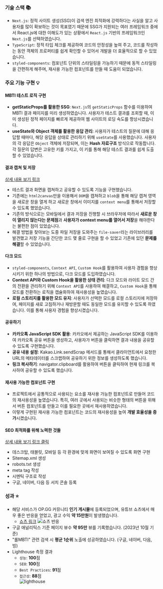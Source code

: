 ### 기술 스택 📚
- ```Next.js```: 정적 사이트 생성(SSG)이 검색 엔진 최적화에 강력하다는 사실을 알고 사용자를 많이 확보하는 것이 목표였기 때문에 SSG가 지원되는 여러 프레임워크 중에서  React.js에 대한 이해도가 있는 상황에서  ```React.js``` 기반의 프레임워크인 ```Next.js```를 선택하였습니다.
- ```TypeScript```: 정적 타입 체크를 제공하여 코드의 안정성을 높여 주고,  코드를 작성하는 동안 객체의 프로퍼티를 쉽게 확인할 수 있어서 개발을 더 효율적으로 할 수 있었습니다.
- ```styled-components```: 컴포넌트 단위의 스타일링을 가능하기 때문에 동적 스타일링을 간편하게 해주며, 재사용 가능한 컴포넌트를 만들 때 도움이 되었습니다.

### 주요 기능 구현 💡

#### MBTI 테스트 로직 구현
- **getStaticProps를 활용한 SSG**: ```Next.js```의 ```getStaticProps``` 함수를 이용하여 MBTI 결과 페이지를 미리 생성하였습니다. 사용자가 테스트 결과를 조회할 때, 이미 생성된 정적 페이지를 빠르게 제공하여 웹 사이트의 로딩 속도를 향상시켰습니다.
- **useState와 Object 객체를 활용한 응답 관리**: 사용자가 테스트의 질문에 대해 응답할 때마다, 해당 응답을 상태로 관리하기 위해 ```useState```를 사용했습니다. 사용자의 각 응답은 ```Object``` 객체에 저장되며, 이는 **Hash 자료구조** 방식으로 작동합니다. 각 질문의 답변은 고유한 키를 가지고, 이 키를 통해 해당 테스트 결과를 쉽게 도출할 수 있었습니다.

#### 결과 캡쳐 및 저장 
[상세 내용 보기 링크](https://yongvelpoer.gitbook.io/lol-mbti/undefined-2/undefined-1/undefined-1)
- 테스트 결과 화면을 캡쳐하고 공유할 수 있도록 기능을 구현했습니다.
- 기존에는 ```html2canvas```만을 이용해서 ```DOM```을 캡쳐하고 ```blob```을 통해 해당 캡쳐 영역을 새로운 창을 열게 하고 새로운 창에서 이미지를 ```context menu```를 통해서 저장할 수 있도록 했었습니다.
- 기존의 방식으로는 모바일에서 결과 저장을 진행할 시 브라우저에 따라서 **새로운 창이 열리지 않는다는 문제점**과 **사용자가 context menu를 열어서 저장**을 해야한다는 불편한 점이 있었습니다.
- 해결 방법을 찾아보는 도중 파일 저장을 도와주는 ```file-saver```라는 라이브러리를 발견했고 저장 기능을 간단한 코드 몇 줄로 구현을 할 수 있었고 기존에 있던 **문제를 해결**할 수 있었습니다.

#### 다크 모드
- ```styled-components```, ```Context API```, ```Custom Hook```를 활용하여 사용자 경험을 향상시키기 위한 하나의 방법으로, 다크 모드를 도입하였습니다.
- **Context API와 Custom Hook을 활용한 상태 관리**: 다크 모드와 라이트 모드 간의 전환을 관리하기 위해 ```Context API```를 사용하여 해결하고, ```Custom Hook```을 통해 모드를 전환하는 로직을 캡슐화하여 재사용성을 높였습니다. 
- **로컬 스토리지를 활용한 모드 유지**: 사용자가 선택한 모드를 로컬 스토리지에 저장하여, 페이지를 새로 고침하거나 재방문할 때도 동일한 모드를 유지할 수 있도록 하였습니다. 이를 통해 사용자 경험을 향상시켰습니다.

#### 공유하기
- **카카오톡 JavaScript SDK 활용**: 카카오에서 제공하는 JavaScript SDK를 이용하여 카카오톡 공유 버튼을 생성하고, 사용자가 버튼을 클릭하면 결과 내용을 공유할 수 있도록 구현했습니다.
- **공유 내용 설정**: Kakao.Link.sendScrap 메서드를 통해서 클라이언트에서 요청한 URL의 메타데이터를 스크랩하여 공유하기 위한 정보를 생성하도록 했습니다.
- **링크 복사하기**: navigator.clipboard를 활용하여 버튼을 클릭하여 현재 링크를 복사하여 공유할 수 있도록 했습니다.

#### 재사용 가능한 컴포넌트 구현
- 프로젝트에서 공통적으로 사용되는 요소를 재사용 가능한 컴포넌트로 만들어 코드의 재사용성을 높였습니다. 특히, 여러 곳에서 사용되는 비슷한 형태의 버튼을 위해서 버튼 컴포넌트를 만들고 이를 필요한 곳에서 재사용하였습니다.
- 이렇게 구현된 재사용 가능한 컴포넌트는 코드의 재사용성을 높여 **개발 효율성을 증가**시켰습니다.

#### SEO 최적화를 위해 노력한 것들
[상세 내용 보기 링크 클릭](https://yongvelpoer.gitbook.io/lol-mbti/undefined-2/seo/seo)
- 데스크탑, 태블릿, 모바일 등 각 환경에 맞게 화면이 보여질 수 있도록 화면 구현
- Sitemap.xml 생성
- robots.txt 생성
- meta tag 작성
- 시멘틱 구조로 작성
- 구글, 네이버, 다음 등 서치 콘솔 등록

### 성과 ⭐
- 해당 서비스가 OP.GG 커뮤니티 **인기 게시물**에 등록되었으며, 유튜브 쇼츠에서 매우 좋은 반응을 얻었고, 광고 수익 **약 15만원**이 발생했습니다.
  - [쇼츠 링크](https://youtube.com/shorts/LZLyd5KU7po?si=-y2TZzOvN79wt6C2)
![쇼츠 반응](/images/project/lolbti/short.gif)
- 구글 애널리틱스 기준 페이지 뷰수 **약 95만** 뷰를 기록했습니다. (2023년 10월 기준)
- "롤MBTI" 관련 검색 시 **평균 1순위** 노출에 성공하였습니다. (구글, 네이버, 다음, 빙)
- Lighthouse 측정 결과
  - ```성능```: **100**점
  - ```SEO```: **100**점
  - ```Best Practices```: **91**점
  - ```접근성```:  **88**점  
  ![lighthouse](/images/project/lolbti/lol-mbti-lighthouse.png)